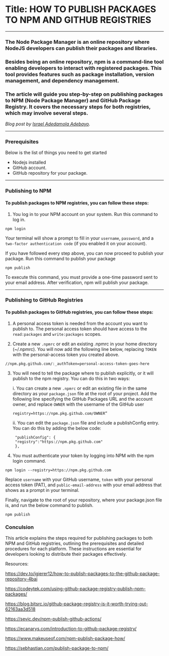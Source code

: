# Title: **HOW TO PUBLISH PACKAGES TO NPM AND GITHUB REGISTRIES**

***

### **The Node Package Manager is an online repository where NodeJS developers can publish their packages and libraries.**

### **Besides being an online repository, npm is a command-line tool enabling developers to interact with registered packages. This tool provides features such as package installation, version management, and dependency management.**

### **The article will guide you step-by-step on publishing packages to NPM (Node Package Manager) and GitHub Package Registry. It covers the necessary steps for both registries, which may involve several steps.**


*Blog post by [Israel Adedamola Adebayo](https://github.com/KamiNation).*

***

### **Prerequisites**
Below is the list of things you need to get started
- Nodejs installed
- GitHub account.
- GitHub repository for your package.

***

### **Publishing to NPM**
#### To publish packages to NPM registries, you can follow these steps:
1. You log in to your NPM account on your system. Run this command to log in.
```terminal
npm login
```


Your terminal will show a prompt to fill in your `username`, `password`, and a `two-factor authentication code` (if you enabled it on your account).

If you have followed every step above, you can now proceed to publish your package. 
Run this command to publish your package
```terminal
npm publish
```
   

To execute this command, you must provide a one-time password sent to your email address. After verification, npm will publish your package.

***

### **Publishing to GitHub Registries**
#### To publish packages to GitHub registries, you can follow these steps:
1. A personal access token is needed from the account you want to publish to. The personal access token should have access to the `read:packages` and `write:packages` scopes. 

2. Create a new `.npmrc` or edit an existing .npmrc in your home directory (~/.npmrc). You will now add the following line below, replacing `TOKEN` with the personal-access token you created above.  
```terminal
//npm.pkg.github.com/:_authToken=personal-access-token-goes-here
```

3. You will need to tell the package where to publish explicitly, or it will publish to the npm registry. You can do this in two ways:
   
   i. You can create a new `.npmrc` or edit an existing file in the same directory as your `package.json` file at the root of your project. Add the following line specifying the GitHub Packages URL and the account owner, and replace `OWNER` with the username of the GitHub user
   ```terminal 
   registry=https://npm.pkg.github.com/OWNER”
   ```

   ii. You can edit the `package.json` file and include a publishConfig entry. You can do this by adding the below code: 
   ```terminal
    "publishConfig": { 
    "registry":"https://npm.pkg.github.com"
    },
    ```

4. You must authenticate your token by logging into NPM with the npm login command. 
```terminal
npm login --registry=https://npm.pkg.github.com
```
Replace `username` with your GitHub username, `token` with your personal access token (PAT), and `public-email-address` with your email address that shows as a prompt in your terminal.

Finally, navigate to the root of your repository, where your package.json file is, and run the below command to publish.
```terminal
npm publish
```

### Conculsion
This article explains the steps required for publishing packages to both NPM and GitHub registries, outlining the prerequisites and detailed procedures for each platform. These instructions are essential for developers looking to distribute their packages effectively.


Resources:  

https://dev.to/jgierer12/how-to-publish-packages-to-the-github-package-repository-4bai  

https://codeytek.com/using-github-package-registry-publish-npm-packages/    

https://blog.bitsrc.io/github-package-registry-is-it-worth-trying-out-62163aa3d518  

https://sevic.dev/npm-publish-github-actions/  
  
https://ecanarys.com/introduction-to-github-package-registry/  

https://www.makeuseof.com/npm-publish-package-how/  

https://sebhastian.com/publish-package-to-npm/



